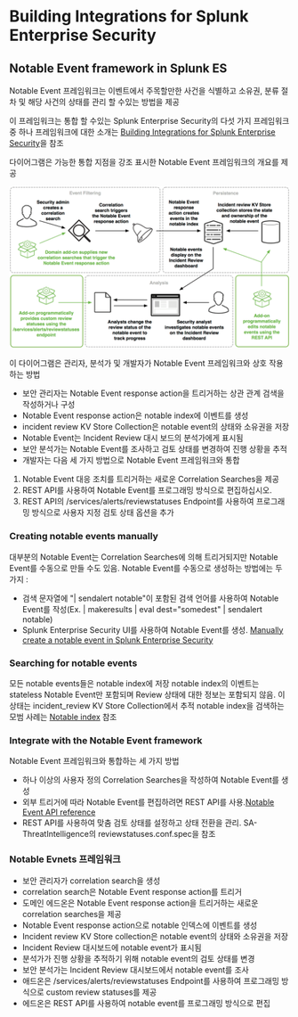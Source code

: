 # Building Integrations for Splunk Enterprise Security

## Notable Event framework in Splunk ES

Notable Event 프레임워크는 이벤트에서 주목할만한 사건을 식별하고 소유권, 분류 절차 및 해당 사건의 상태를 관리 할 수있는 방법을 제공

이 프레임워크는 통합 할 수있는 Splunk Enterprise Security의 다섯 가지 프레임워크 중 하나 프레임워크에 대한 소개는 [Building Integrations for Splunk Enterprise Security](http://dev.splunk.com/view/enterprise-security/SP-CAAAFAZ)을 참조

다이어그램은 가능한 통합 지점을 강조 표시한 Notable Event 프레임워크의 개요를 제공

![notableevent_framework.png](./images/notableevent_framework.png)

이 다이어그램은 관리자, 분석가 및 개발자가 Notable Event 프레임워크와 상호 작용하는 방법

* 보안 관리자는 Notable Event response action을 트리거하는 상관 관계 검색을 작성하거나 구성
* Notable Event response action은 notable index에 이벤트를 생성
* incident review KV Store Collection은 notable event의 상태와 소유권을 저장
* Notable Event는 Incident Review 대시 보드의 분석가에게 표시됨
* 보안 분석가는 Notable Event를 조사하고 검토 상태를 변경하여 진행 상황을 추적
* 개발자는 다음 세 가지 방법으로 Notable Event 프레임워크와 통합

1. Notable Event 대응 조치를 트리거하는 새로운 Correlation Searches을 제공
2. REST API를 사용하여 Notable Event를 프로그래밍 방식으로 편집하십시오.
3. REST API의 /services/alerts/reviewstatuses Endpoint를 사용하여 프로그래밍 방식으로 사용자 지정 검토 상태 옵션을 추가

### Creating notable events manually

대부분의 Notable Event는 Correlation Searches에 의해 트리거되지만 Notable Event를 수동으로 만들 수도 있음.
Notable Event를 수동으로 생성하는 방법에는 두 가지 :

* 검색 문자열에 "| sendalert notable"이 포함된 검색 언어를 사용하여 Notable Event를 작성(Ex. | makeresults | eval dest="somedest" | sendalert notable)
* Splunk Enterprise Security UI를 사용하여 Notable Event를 생성. [Manually create a notable event in Splunk Enterprise Security](http://docs.splunk.com/Documentation/ES/latest/Admin/Createnotablesmanually)

### Searching for notable events

모든 notable events들은 notable index에 저장
notable index의 이벤트는 stateless
Notable Event만 포함되며 Review 상태에 대한 정보는 포함되지 않음.
이 상태는 incident_review KV Store Collection에서 추적
notable index을 검색하는 모범 사례는 [Notable index](http://dev.splunk.com/view/enterprise-security/SP-CAAAFBA) 참조

### Integrate with the Notable Event framework

Notable Event 프레임워크와 통합하는 세 가지 방법

* 하나 이상의 사용자 정의 Correlation Searches을 작성하여 Notable Event를 생성
* 외부 트리거에 따라 Notable Event를 편집하려면 REST API를 사용.[Notable Event API reference](http://docs.splunk.com/Documentation/ES/latest/API/NotableEventAPIreference)
* REST API를 사용하여 맞춤 검토 상태를 설정하고 상태 전환을 관리. SA-ThreatIntelligence의 reviewstatuses.conf.spec을 참조

### Notable Evnets 프레임워크

* 보안 관리자가 correlation search을 생성
* correlation search은 Notable Event response action를 트리거
* 도메인 에드온은 Notable Event response action을 트리거하는 새로운 correlation searches을 제공
* Notable Event response action으로 notable 인덱스에 이벤트를 생성
* Incident review KV Store collection은 notable event의 상태와 소유권을 저장
* Incident Review 대시보드에 notable event가 표시됨
* 분석가가 진행 상황을 추적하기 위해 notable event의 검토 상태를 변경
* 보안 분석가는 Incident Review 대시보드에서 notable event를 조사
* 애드온은 /services/alerts/reviewstatuses Endpoint를 사용하여 프로그래밍 방식으로 custom review statuses를 제공
* 에드온은 REST API를 사용하여 notable event를 프로그래밍 방식으로 편집